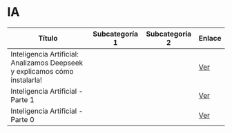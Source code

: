 # IA

| Título | Subcategoría 1 | Subcategoría 2 | Enlace |
|--------|----------------|----------------|--------|
| Inteligencia Artificial: Analizamos Deepseek y explicamos cómo instalarla! |  |  | [Ver](https://www.youtube.com/watch?v=sKaJ2ybX688) |
| Inteligencia Artificial - Parte 1 |  |  | [Ver](https://www.youtube.com/watch?v=rZPwnzEk1ng) |
| Inteligencia Artificial - Parte 0 |  |  | [Ver](https://www.youtube.com/watch?v=JWSNrX66jyo) |
